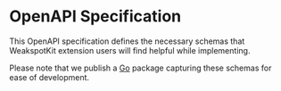 # OpenAPI Specification

This OpenAPI specification defines the necessary schemas that WeakspotKit extension users will find helpful
while implementing.

Please note that we publish a [Go](https://github.com/steadybit/weakspot-kit/tree/main/go/weakspot_kit_api) package capturing these schemas for ease of development.
